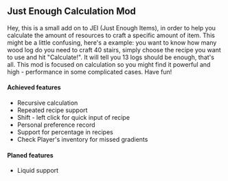 ## Just Enough Calculation Mod

Hey, this is a small add on to JEI (Just Enough Items), in order to help you
calculate the amount of resources to craft
a specific amount of item. This might be a little confusing, here's a example: 
you want to know how many wood log do you need to craft 40 stairs, simply
choose the recipe you want to use and hit "Calculate!". It will tell you 13 
logs should be enough, that's all. This mod is focused on calculation so
you might find it powerful and high - performance in some complicated 
cases. Have fun!

#### Achieved features

* Recursive calculation
* Repeated recipe support
* Shift - left click for quick input of recipe
* Personal preference record
* Support for percentage in recipes
* Check Player's inventory for missed gradients

#### Planed features

* Liquid support

